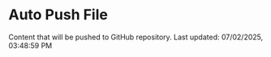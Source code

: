 # Auto Push File

Content that will be pushed to GitHub repository.
Last updated: 07/02/2025, 03:48:59 PM